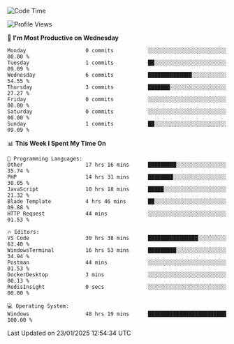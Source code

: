 <!--START_SECTION:waka-->
![Code Time](http://img.shields.io/badge/Code%20Time-3%2C934%20hrs%201%20min-blue)

![Profile Views](http://img.shields.io/badge/Profile%20Views-6-blue)

📅 **I'm Most Productive on Wednesday** 

```text
Monday                   0 commits           ░░░░░░░░░░░░░░░░░░░░░░░░░   00.00 % 
Tuesday                  1 commits           ██░░░░░░░░░░░░░░░░░░░░░░░   09.09 % 
Wednesday                6 commits           ██████████████░░░░░░░░░░░   54.55 % 
Thursday                 3 commits           ███████░░░░░░░░░░░░░░░░░░   27.27 % 
Friday                   0 commits           ░░░░░░░░░░░░░░░░░░░░░░░░░   00.00 % 
Saturday                 0 commits           ░░░░░░░░░░░░░░░░░░░░░░░░░   00.00 % 
Sunday                   1 commits           ██░░░░░░░░░░░░░░░░░░░░░░░   09.09 % 
```


📊 **This Week I Spent My Time On** 

```text
💬 Programming Languages: 
Other                    17 hrs 16 mins      █████████░░░░░░░░░░░░░░░░   35.74 % 
PHP                      14 hrs 31 mins      ████████░░░░░░░░░░░░░░░░░   30.05 % 
JavaScript               10 hrs 18 mins      █████░░░░░░░░░░░░░░░░░░░░   21.32 % 
Blade Template           4 hrs 46 mins       ██░░░░░░░░░░░░░░░░░░░░░░░   09.88 % 
HTTP Request             44 mins             ░░░░░░░░░░░░░░░░░░░░░░░░░   01.53 % 

🔥 Editors: 
VS Code                  30 hrs 38 mins      ████████████████░░░░░░░░░   63.40 % 
WindowsTerminal          16 hrs 53 mins      █████████░░░░░░░░░░░░░░░░   34.94 % 
Postman                  44 mins             ░░░░░░░░░░░░░░░░░░░░░░░░░   01.53 % 
DockerDesktop            3 mins              ░░░░░░░░░░░░░░░░░░░░░░░░░   00.13 % 
RedisInsight             0 secs              ░░░░░░░░░░░░░░░░░░░░░░░░░   00.00 % 

💻 Operating System: 
Windows                  48 hrs 19 mins      █████████████████████████   100.00 % 
```


 Last Updated on 23/01/2025 12:54:34 UTC
<!--END_SECTION:waka-->
